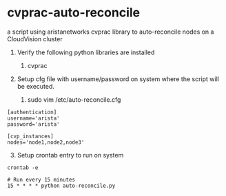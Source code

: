 # cvprac-auto-reconcile
a script using aristanetworks cvprac library to auto-reconcile nodes on a CloudVision cluster

1. Verify the following python libraries are installed
    1. cvprac

2. Setup cfg file with username/password on system where the script will be executed.
    1. sudo vim /etc/auto-reconcile.cfg

```
[authentication]
username='arista'
password='arista'

[cvp_instances]
nodes='node1,node2,node3'
```

3. Setup crontab entry to run on system

```
crontab -e

# Run every 15 minutes
15 * * * * python auto-reconcile.py
```
